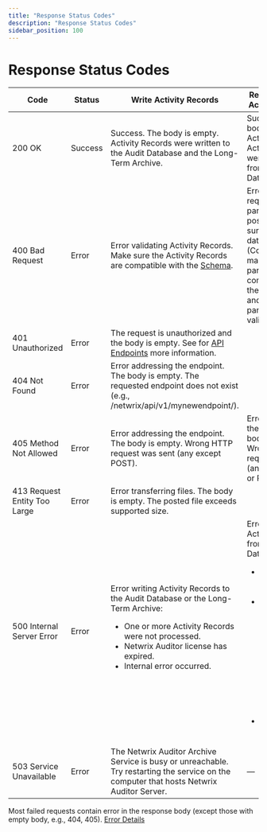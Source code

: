 ```yaml
---
title: "Response Status Codes"
description: "Response Status Codes"
sidebar_position: 100
---
```


# Response Status Codes

| Code                         | Status  | Write Activity Records                                                                                                                                                                                                          | Retrieve, search Activity Records                                                                                                                                                                                                                                                           |
| ---------------------------- | ------- | ------------------------------------------------------------------------------------------------------------------------------------------------------------------------------------------------------------------------------- | ------------------------------------------------------------------------------------------------------------------------------------------------------------------------------------------------------------------------------------------------------------------------------------------- |
| 200 OK                       | Success | Success. The body is empty. Activity Records were written to the Audit Database and the Long-Term Archive.                                                                                                                      | Success. The body contains Activity Records. Activity Records were retrieved from the Audit Database.                                                                                                                                                                                       |
| 400 Bad Request              | Error   | Error validating Activity Records. Make sure the Activity Records are compatible with the [Schema](postdata/activityrecords.md#schema).                                                                                         | Error validating request parameters or post data. Make sure the post data files (Continuation mark, Search parameters) are compatible with their schemas and the `?count=` parameter is valid.                                                                                              |
| 401 Unauthorized             | Error   | The request is unauthorized and the body is empty. See for [API Endpoints](/docs/auditor/10.8/api/endpoints.md) more information.                                                                                               |                                                                                                                                                                                                                                                                                             |
| 404 Not Found                | Error   | Error addressing the endpoint. The body is empty. The requested endpoint does not exist (e.g., /netwrix/api/v1/mynewendpoint/).                                                                                                 |                                                                                                                                                                                                                                                                                             |
| 405 Method Not Allowed       | Error   | Error addressing the endpoint. The body is empty. Wrong HTTP request was sent (any except POST).                                                                                                                                | Error addressing the endpoint. The body is empty. Wrong HTTP request was sent (any except GET or POST).                                                                                                                                                                                     |
| 413 Request Entity Too Large | Error   | Error transferring files. The body is empty. The posted file exceeds supported size.                                                                                                                                            |                                                                                                                                                                                                                                                                                             |
| 500 Internal Server Error    | Error   | Error writing Activity Records to the Audit Database or the Long-Term Archive: <ul><li>One or more Activity Records were not processed.</li><li>Netwrix Auditor license has expired.</li><li>Internal error occurred.</li></ul> | Error retrieving Activity Records from the Audit Database: <ul><li>Netwrix Auditorlicense has expired.</li><li>The Netwrix Auditor Archive Service is unreachable. Try restarting the service on the computer that hosts Netwrix Auditor Server.</li><li>Internal error occurred.</li></ul> |
| 503 Service Unavailable      | Error   | The Netwrix Auditor Archive Service is busy or unreachable. Try restarting the service on the computer that hosts Netwrix Auditor Server.                                                                                       | —                                                                                                                                                                                                                                                                                           |


Most failed requests contain error in the response body (except those with empty body, e.g., 404,
405). [Error Details](/docs/auditor/10.8/api/errordetails.md)
